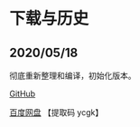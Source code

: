 # 下载与历史

## 2020/05/18
彻底重新整理和编译，初始化版本。

[GitHub](https://raw.githubusercontent.com/Chanix/axeBrowserDoc/master/download/axeBrowser-20200518.zip)

[百度网盘](https://pan.baidu.com/s/1Kx0fJWRxuwWBkRjTmWawJQ)    【提取码 ycgk】